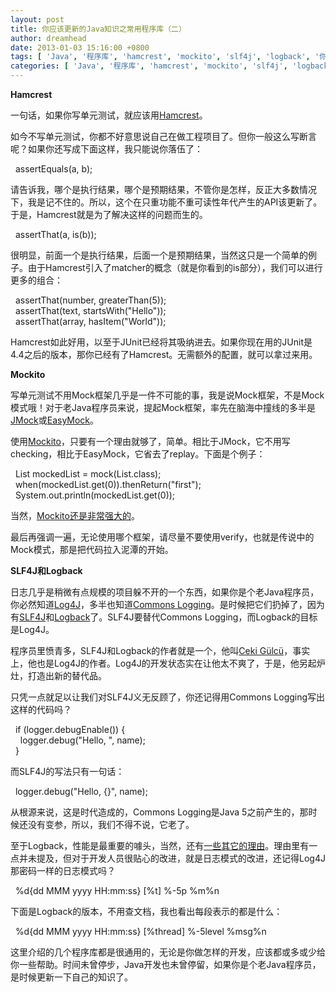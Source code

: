 ```yaml
---
layout: post
title: 你应该更新的Java知识之常用程序库（二）
author: dreamhead
date: 2013-01-03 15:16:00 +0800
tags: [ 'Java', '程序库', 'hamcrest', 'mockito', 'slf4j', 'logback', '你应该更新的Java知识' ]
categories: [ 'Java', '程序库', 'hamcrest', 'mockito', 'slf4j', 'logback', '你应该更新的Java知识' ]
---
```


 **Hamcrest**

一句话，如果你写单元测试，就应该用[Hamcrest](http://hamcrest.org/)。

如今不写单元测试，你都不好意思说自己在做工程项目了。但你一般这么写断言呢？如果你还写成下面这样，我只能说你落伍了：

&nbsp; assertEquals(a, b);

请告诉我，哪个是执行结果，哪个是预期结果，不管你是怎样，反正大多数情况下，我是记不住的。所以，这个在只重功能不重可读性年代产生的API该更新了。于是，Hamcrest就是为了解决这样的问题而生的。

&nbsp; assertThat(a, is(b));

很明显，前面一个是执行结果，后面一个是预期结果，当然这只是一个简单的例子。由于Hamcrest引入了matcher的概念（就是你看到的is部分），我们可以进行更多的组合：

&nbsp; assertThat(number, greaterThan(5));  
&nbsp; assertThat(text, startsWith("Hello"));  
&nbsp; assertThat(array, hasItem("World"));

Hamcrest如此好用，以至于JUnit已经将其吸纳进去。如果你现在用的JUnit是4.4之后的版本，那你已经有了Hamcrest。无需额外的配置，就可以拿过来用。

**Mockito**

写单元测试不用Mock框架几乎是一件不可能的事，我是说Mock框架，不是Mock模式哦！对于老Java程序员来说，提起Mock框架，率先在脑海中撞线的多半是[JMock](http://jmock.org/)或[EasyMock](http://www.easymock.org/)。

使用[Mockito](http://code.google.com/p/mockito/)，只要有一个理由就够了，简单。相比于JMock，它不用写checking，相比于EasyMock，它省去了replay。下面是个例子：

&nbsp; List mockedList = mock(List.class);  
&nbsp; when(mockedList.get(0)).thenReturn("first");  
&nbsp; System.out.println(mockedList.get(0));

当然，[Mockito还是非常强大的](http://docs.mockito.googlecode.com/hg/latest/org/mockito/Mockito.html)。

最后再强调一遍，无论使用哪个框架，请尽量不要使用verify，也就是传说中的Mock模式，那是把代码拉入泥潭的开始。

**SLF4J和Logback**

日志几乎是稍微有点规模的项目躲不开的一个东西，如果你是个老Java程序员，你必然知道[Log4J](http://logging.apache.org/log4j/)，多半也知道[Commons Logging](http://commons.apache.org/logging/)。是时候把它们扔掉了，因为有[SLF4J](http://www.slf4j.org/)和[Logback](http://logback.qos.ch/)了。SLF4J要替代Commons Logging，而Logback的目标是Log4J。

程序员里愤青多，SLF4J和Logback的作者就是一个，他叫[Ceki Gülcü](http://ceki.blogspot.com/)，事实上，他也是Log4J的作者。Log4J的开发状态实在让他太不爽了，于是，他另起炉灶，打造出新的替代品。

只凭一点就足以让我们对SLF4J义无反顾了，你还记得用Commons Logging写出这样的代码吗？

&nbsp; if (logger.debugEnable()) {  
&nbsp; &nbsp; logger.debug("Hello, ", name);  
&nbsp; }

而SLF4J的写法只有一句话：

&nbsp; logger.debug("Hello, {}", name);

从根源来说，这是时代造成的，Commons Logging是Java 5之前产生的，那时候还没有变参，所以，我们不得不说，它老了。

至于Logback，性能是最重要的噱头，当然，还有[一些其它的理由](http://logback.qos.ch/reasonsToSwitch.html)。理由里有一点并未提及，但对于开发人员很贴心的改进，就是日志模式的改进，还记得Log4J那密码一样的日志模式吗？

&nbsp; %d{dd MMM yyyy HH:mm:ss} [%t] %-5p %m%n

下面是Logback的版本，不用查文档，我也看出每段表示的都是什么：

&nbsp;&nbsp;%d{dd MMM yyyy HH:mm:ss} [%thread] %-5level %msg%n

这里介绍的几个程序库都是很通用的，无论是你做怎样的开发，应该都或多或少给你一些帮助。时间未曾停步，Java开发也未曾停留，如果你是个老Java程序员，是时候更新一下自己的知识了。


